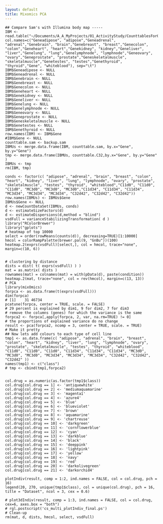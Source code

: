 ```yaml
---
layout: default
title: Mixomics PCA
---
```


	## Compare Sam's with Illumina body map -----
	IBM <- read.table("~/Documents/A_A_MyProjects/01_ActivityStudy/CounttablesForQuickExploration/IBM/bigIBM.table", col.names=c("Geneadipose", "adipose","Geneadrenal", "adrenal","Genebrain", "brain","Genebreast", "breast","Genecolon", "colon","Geneheart", "heart","Genekidney", "kidney","Geneliver", "liver","Genelung", "lung","Genelymphnode", "lymphnode","Geneovary", "ovary","Geneprostate", "prostate","Geneskeletalmuscle", "skeletalmuscle","Genetestes", "testes","Genethyroid", "thyroid","Gene", "whiteblood"), sep="\t")
	IBM$Geneadipose <- NULL
	IBM$Geneadrenal <- NULL
	IBM$Genebrain <- NULL
	IBM$Genebreast <- NULL
	IBM$Genecolon <- NULL
	IBM$Geneheart <- NULL
	IBM$Genekidney <- NULL
	IBM$Geneliver <- NULL
	IBM$Genelung <- NULL
	IBM$Genelymphnode <- NULL
	IBM$Geneovary <- NULL
	IBM$Geneprostate <- NULL
	IBM$Geneskeletalmuscle <- NULL
	IBM$Genetestes <- NULL
	IBM$Genethyroid <- NULL
	row.names(IBM) <- IBM$Gene
	#IBM$Gene <- NULL
	counttable.sam <- backup.sam
	IBMUs <- merge.data.frame(IBM, counttable.sam, by.x="Gene", by.y="Gene")
	tmp <- merge.data.frame(IBMUs, counttable.C32,by.x="Gene", by.y="Gene" )
	IBMUs <- tmp
	rm(IBM, tmp)
								
	conds <- factor(c( "adipose", "adrenal", "brain", "breast", "colon", "heart", "kidney", "liver", "lung", "lymphnode", "ovary", "prostate", "skeletalmuscle", "testes", "thyroid", "whiteblood","C11d0", "C11d0", "C11d0", "MC3d0", "MC3d0", "MC3d0","C11d34", "C11d34", "C11d34", "MC3d34", "MC3d34", "MC3d34", "C32d42", "C32d42", "C32d42"))
	row.names(IBMUs) <- IBMUs$Gene
	IBMUs$Gene <- NULL													
	d <- newCountDataSet(IBMUs, conds)
	d <- estimateSizeFactors(d)
	d <- estimateDispersions(d,method = "blind")
	vsdFull = varianceStabilizingTransformation( d )
	library("RColorBrewer")
	library("gplots")
	# heatmap of top 10000
	select = order(rowMeans(counts(d)), decreasing=TRUE)[1:10000]
	hmcol = colorRampPalette(brewer.pal(9, "GnBu"))(100)
	heatmap.2(exprs(vsdFull)[select,], col = hmcol, trace="none", margin=c(10, 6))


	# clustering by distance
	dists = dist( t( exprs(vsdFull) ) )
	mat = as.matrix( dists )
	rownames(mat) = colnames(mat) = with(pData(d), paste(condition))
	heatmap.2(mat, trace="none", col = rev(hmcol), margin=c(13, 13))
	# PCA
	library(mixOmics)
	forpca <- as.data.frame(t(exprs(vsdFull)))
	dim(forpca)
	# [1]    31 46734
	pcatune(forpca, center = TRUE, scale. = FALSE)
	# 29 percent is explained by dim1, 9 for dim2, 7 for dim3
	# remove the columns (genes) for which the variance is the same
	forpca2 <- forpca[,apply(forpca, 2, var, na.rm=TRUE) != 0]
	# the proportions of explained variance do no change
	result <- pca(forpca2, ncomp = 3, center = TRUE, scale. = TRUE)
	# Make it pretty
	## Now lets add colours to each type of cell line
	tmp1 <- as.data.frame(c( "adipose", "adrenal", "brain", "breast", "colon", "heart", "kidney", "liver", "lung", "lymphnode", "ovary", "prostate", "skeletalmuscle", "testes", "thyroid", "whiteblood", "C11d0", "C11d0", "C11d0", "C11d34", "C11d34", "C11d34", "MC3d0", "MC3d0", "MC3d0", "MC3d34", "MC3d34", "MC3d34", "C32d42", "C32d42", "C32d42" ))
	names(tmp1) <- c("class")
	# tmp <- cbind(tmp1,forpca2)


	col.drug = as.numeric(as.factor(tmp1$class))
	col.drug[col.drug == 1] <- 'antiquewhite'
	col.drug[col.drug == 2] <- 'mediumaquamarine'
	col.drug[col.drug == 3] <- 'magenta1'
	col.drug[col.drug == 4] <- 'azure4'
	col.drug[col.drug == 5] <- 'blue'
	col.drug[col.drug == 6] <- 'blueviolet'
	col.drug[col.drug == 7] <- 'brown'
	col.drug[col.drug == 8] <- 'aquamarine'
	col.drug[col.drug == 9] <- 'chartreuse'
	col.drug[col.drug == 10] <- 'darkgreen'
	col.drug[col.drug == 11] <- 'cornflowerblue'
	col.drug[col.drug == 12] <- 'cyan'
	col.drug[col.drug == 13] <- 'darkblue'
	col.drug[col.drug == 14] <- 'black'
	col.drug[col.drug == 15] <- 'deeppink'
	col.drug[col.drug == 16] <- 'lightpink'
	col.drug[col.drug == 17] <- 'yellow'
	col.drug[col.drug == 18] <- 'navy'
	col.drug[col.drug == 19] <- 'red'
	col.drug[col.drug == 20] <- 'darkolivegreen'
	col.drug[col.drug == 21] <- 'darkorchid4'

	plotIndiv(result, comp = 1:2, ind.names = FALSE, col = col.drug, pch = 16)
	legend(20, 270, unique(tmp1$class), col = unique(col.drug), pch = 16, title = "Dataset", ncol = 3, cex = 0.6)

	# plot3dIndiv(result, comp = 1:3, ind.names = FALSE, col = col.drug, cex=6, axes.box = "both")
	# rgl.postscript('cs_multi_plotIndiv_final.ps')
	# Clean-up
	rm(mat, d, dists, hmcol, select, vsdFull)
